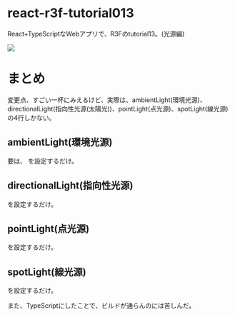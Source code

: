 # react-r3f-tutorial013
React+TypeScriptなWebアプリで、R3Fのtutorial13。(光源編)

![](https://storage.googleapis.com/zenn-user-upload/076b9c04a803-20231224.png)

# まとめ
変更点、すごい一杯にみえるけど、実際は、ambientLight(環境光源)、directionalLight(指向性光源(太陽光))、pointLight(点光源)、spotLight(線光源)の4行しかない。
## ambientLight(環境光源)
要は、<ambientLight/> を設定するだけ。
## directionalLight(指向性光源)
<directionalLight/> を設定するだけ。
## pointLight(点光源)
<pointLight/> を設定するだけ。
## spotLight(線光源)
<spotLight/> を設定するだけ。

また、TypeScriptにしたことで、ビルドが通らんのには苦しんだ。

